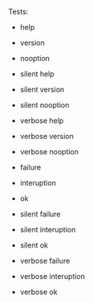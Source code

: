Tests:
- help
- version
- nooption

- silent help
- silent version
- silent nooption

- verbose help
- verbose version
- verbose nooption

- failure
- interuption
- ok

- silent failure
- silent interuption
- silent ok

- verbose failure
- verbose interuption
- verbose ok

